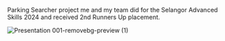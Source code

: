 Parking Searcher project me and my team did for the Selangor Advanced Skills 2024 and received 2nd Runners Up placement.

![Presentation 001-removebg-preview (1)](https://github.com/user-attachments/assets/16032ce9-93fa-4d17-81cb-f8a62000dff7)
